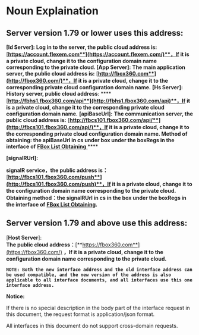 # Noun Explaination

## Server version 1.79 or lower uses this address: <a id="&#x670D;&#x52A1;&#x5668;179-&#x7248;&#x672C;&#x4EE5;&#x4E0B;&#x4F7F;&#x7528;&#x8BE5;&#x5730;&#x5740;br"></a>

 **\[Id Server\]:** **Log in to the server, the public cloud address is:** [**https://account.flexem.com**](https://account.flexem.com/)**，If it is a private cloud, change it to the configuration domain name corresponding to the private cloud. \[App Server\]:** **The main application server, the public cloud address is:** [**http://fbox360.com**](http://fbox360.com/)**，If it is a private cloud, change it to the corresponding private cloud configuration domain name.** **\[Hs Server\]:** **History server, public cloud address**: ****[**http://fbhs1.fbox360.com/api**](http://fbhs1.fbox360.com/api)**，If it is a private cloud, change it to the corresponding private cloud configuration domain name.** **\[apiBaseUrl\]:** **The communication server, the public cloud address is:** [**http://fbcs101.fbox360.com/api/**](http://fbcs101.fbox360.com/api/)**，If it is a private cloud, change it to the corresponding private cloud configuration domain name. Method of obtaining: the apiBaseUrl in cs under box under the boxRegs in the interface of**  [**FBox List Obtaining** ](https://app.gitbook.com/@upsilonauto/s/sdk-interface-and-http-interface/~/drafts/-Mj8c49qqsBH8ibWnzzI/http-document-1/untitled/untitled-4)\*\*\*\*

**\[signalRUrl\]:**

**signalR service，the public address is：**[**http://fbcs101.fbox360.com/push**](http://fbcs101.fbox360.com/push)**，If it is a private cloud, change it to the configuration domain name corresponding to the private cloud. Obtaining method：the signalRUrl in cs in the box under the boxRegs in the interface of** [**FBox List Obtaining**](https://app.gitbook.com/@upsilonauto/s/sdk-interface-and-http-interface/~/drafts/-Mj8c49qqsBH8ibWnzzI/http-document-1/untitled/untitled-4)**.**

## Server version 1.79 and above use this address: <a id="&#x670D;&#x52A1;&#x5668;179-&#x7248;&#x672C;&#x53CA;&#x4EE5;&#x4E0A;&#x7248;&#x672C;&#x4F7F;&#x7528;&#x8BE5;&#x5730;&#x5740;br"></a>

 \[**Host Server**\]:  
 **The public cloud address：**[**https://fbox360.com**](https://fbox360.com/) **，If it is a private cloud, change it to the configuration domain name corresponding to the private cloud.**

**`NOTE: Both the new interface address and the old interface address can be used compatible, and the new version of the address is also applicable to all interface documents, and all interfaces use this one interface address.`**  


**Notice:** 

If there is no special description in the body part of the interface request in this document, the request format is application/json format. 

All interfaces in this document do not support cross-domain requests.

